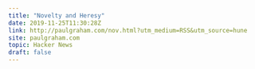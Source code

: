 ```yaml
---
title: "Novelty and Heresy"
date: 2019-11-25T11:30:28Z
link: http://paulgraham.com/nov.html?utm_medium=RSS&utm_source=hune
site: paulgraham.com
topic: Hacker News
draft: false
---
```

